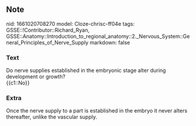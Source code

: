 ## Note
nid: 1661020708270
model: Cloze-chrisc-ff04e
tags: GSSE::!Contributor::Richard_Ryan, GSSE::Anatomy::Introduction_to_regional_anatomy::2._Nervous_System::General_Principles_of_Nerve_Supply
markdown: false

### Text
<div class="toggle">
  Do nerve supplies established in the embryonic stage alter during
  development or growth?
</div>
<div class="toggle">
  {{c1::No}}
</div>

### Extra
<p id="696e2390-e9da-4e6c-bc4f-b92e284a4154" class="">Once the
nerve supply to a part is established in the embryo it never alters
thereafter, unlike the vascular supply.
